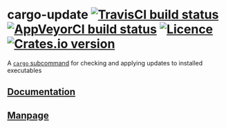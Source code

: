 # cargo-update [![TravisCI build status](https://travis-ci.org/nabijaczleweli/cargo-update.svg?branch=master)](https://travis-ci.org/nabijaczleweli/cargo-update) [![AppVeyorCI build status](https://ci.appveyor.com/api/projects/status/cspjknvfow5gfro0/branch/master?svg=true)](https://ci.appveyor.com/project/nabijaczleweli/cargo-update/branch/master) [![Licence](https://img.shields.io/badge/license-MIT-blue.svg?style=flat)](LICENSE) [![Crates.io version](http://meritbadge.herokuapp.com/cargo-update)](https://crates.io/crates/cargo-update)
A [`cargo` subcommand](https://github.com/rust-lang/cargo/wiki/Third-party-cargo-subcommands) for checking and applying updates to installed executables

## [Documentation](https://cdn.rawgit.com/nabijaczleweli/cargo-update/doc/cargo_update/index.html)
## [Manpage](https://cdn.rawgit.com/nabijaczleweli/cargo-update/man/cargo-install-update.1.html)
